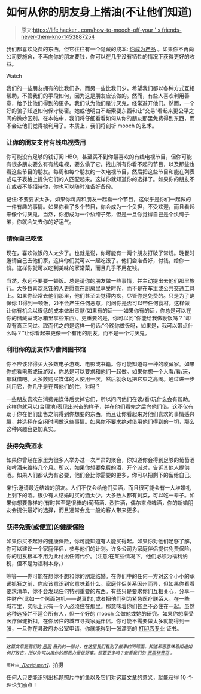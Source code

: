 # 如何从你的朋友身上揩油(不让他们知道)

> 原文:[https://life hacker . com/how-to-mooch-off-your ' s friends-never-them-kno-1453887254](https://lifehacker.com/how-to-mooch-off-of-your-friends-without-them-ever-kno-1453887254)

我们都喜欢免费的东西，但它往往有一个隐藏的成本: [你成为产品](https://lifehacker.com/if-youre-not-paying-for-it-youre-the-product-5697167) 。如果你不再向公司要施舍，不再向你的朋友要钱，你可以在几乎没有牺牲的情况下获得更好的收益。

Watch

我们的一些朋友拥有的比我们多，而另一些比我们少。希望我们都以各种方式互相帮助，不管我们的手段如何，因为这是朋友应该做的。然而，有些人喜欢利用善意，给予比他们得到的更多。我们认为他们是讨厌鬼，经常避开他们。然而，一个好的骗子知道如何保守秘密。她或他明白不断索要东西和让“交易”看起来更公平之间的微妙区别。在本帖中，我们将仔细看看如何从你的朋友那里免费得到东西，而不会让他们觉得被利用了。本质上，我们将剖析 mooch 的艺术。

### 让你的朋友支付有线电视费用

你可能没有足够的钱订阅 HBO，甚至买不到你最喜欢的有线电视节目，但你可能有很多朋友要么有有线电视，要么偷了它。找出所有你看不起的节目，以及那些也看这些节目的朋友。每周和每个朋友约一次电视节目，然后把这些节目和能在列表或电子表格上提供它们的人匹配起来。这样你就知道你的选择了。如果你的朋友不在或者不能招待你，你也可以随时准备好备份。

记住:不要要求太多。如果你每周和朋友一起看一个节目，这似乎是你们一起做的一件有趣的事情。如果你看了多个节目，你会成为一个负担，不受欢迎，而且看起来像个讨厌鬼。当然，你想成为一个纨绔子弟，但是一旦你觉得自己是个纨绔子弟，你就会失去你的好运气。

### 请你自己吃饭

现在，喜欢做饭的人太少了。也就是说，你可能有一两个朋友打破了常规。晚餐时邀请自己去他们家，这样你们就可以一起吃饭了。他们会准备好，付钱，给你一份。这样你就可以吃到美味的家常菜，而且几乎不用花钱。

当然，永远不要要一顿饭。总是请你的朋友做一些事情，并主动提出去他们那里旅行。大多数喜欢烹饪的人更愿意在厨房里享受时光，而不是在车里或公共交通工具上。如果你经常去他们那里，他们甚至会觉得内疚，尽管你是免费的。只是为了确保你 1)得到一顿饭，2)不会产生任何恶意，问问你是否可以带任何食材。这样做让你有机会以很低的成本做出贡献(如果有的话——如果你有的话，你总是可以在你的储藏室或冰箱里拿些东西)。更重要的是，你可以问“你能给我做晚饭吗？”却没有真正问过。取而代之的是这样一句话:“今晚你做饭吗，如果是，我可以带点什么吗？”让你看起来更像一个有用的朋友，而不是一个讨厌鬼。

### 利用你的朋友作为借阅图书馆

你不应该非得买大多数电子游戏、电影或书籍。你可能知道每一种的收藏家。如果你想看电影或玩游戏，你总是可以要求和他们一起做。如果你想一个人看/看/玩，那就借吧。大多数购买媒体的人使用一次，然后就永远把它束之高阁。通过进一步利用它，你几乎是在帮他们的忙，对吗？

一些朋友喜欢在消费完媒体后卖掉它们，所以问问他们在读/看/玩什么会有帮助。这样你就可以(合理地)表现出兴奋的样子，并在他们看完之后向他们借。这不仅有助于你在他们出售之前得到你想要的东西，而且让你看起来对他们喜欢的事情感兴趣，并选择在空闲时间做这些事情。如果你不要求绝对借用他们得到的一切，那么这种兴趣会更加真实。

### 获得免费酒水

如果你曾经在家里为很多人举办过一次严肃的聚会，你知道你会得到足够的葡萄酒和啤酒来维持几个月。所以，如果你想要免费的酒，开个派对，告诉其他人提供酒。如果人们都认为有必要，他们会比你需要的更多，你可以把剩下的留给自己。

亲行:邀请最近结婚的朋友。人们不仅会给他们买酒，而且很可能会有一大堆婚礼上剩下的酒。很少有人结婚时买的酒太少。大多数人都有剩菜，可以吃一辈子。如果你想要像样的(有时甚至是很棒的)葡萄酒、烈性酒，偶尔来点啤酒，你的新婚朋友会提供最好的选择，而且通常会比一般的客人带来更多。

### 获得免费(或便宜)的健康保险

如果你买不起好的健康保险，你可能知道有人能买得起。如果你对他们足够了解，你可以建议一个家庭伴侣，参与他们的计划。许多公司为家庭伴侣提供免费保险，你的朋友根本不用为此付出任何代价。(注意:在某些情况下，他们必须为福利纳税，但不是为福利本身。)

等等——你可能在想你不想和你的朋友结婚。在你们中的任何一方对这个小小的承诺抓狂之前，你应该意识到它意味着什么。家庭伴侣关系因州而异，但如果你看看要求清单，你不会发现任何特别重要的东西。有些只是要求你们互相关心，分享一件财产(比如一个烤面包机——说真的),或者把他们列为紧急医疗联系人。在一些城市里，实际上只有一个人必须住在那里。那意味着你们甚至不必住在一起。虽然这种选择并不适合所有人，但一个好的 mooch 会做他或她的研究。如果你想享受医疗保健折扣，在你居住的城市寻找家庭伴侣。你可能不需要做太多就能得到一张，一旦你在县政府办公室申请，你就能得到一张漂亮的 [打印店专业](http://www.broderbund.com/c-31-the-print-shop.aspx?gclid=CLe84ebCwLoCFS9eQgodTSIAIQ) 证书。

* * *

*<small>这篇文章是我们的</small>* [*<small>恶周</small>*](https://lifehacker.com/welcome-to-lifehackers-fourth-annual-evil-week-1453143089) *<small>系列的一部分，在这里我们看到了做事的阴暗面。知道邪恶意味着知道如何打败它，所以你可以用你的邪恶力量做好事。想要更多吗？查看我们的</small>* [*<small>恶周标签页</small>*](http://lifehacker.com/tag/evilweek) *<small>。</small>*

<small>照片由</small>[*<small>【David mert】</small>*](http://www.flickr.com/photos/dmertl/8352392351/)<small>，</small>拍摄

任何人只要能识别出标题照片中的鱼以及它们对这篇文章的意义，就能获得 10 个理论奖励点！